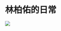 <h1>林柏佑的日常</h1>
<img src="https://static.wixstatic.com/media/35230e_95daf1082ec249afb5ac93659f482f26~mv2.jpg/v1/fill/w_251,h_437,al_c,q_80,usm_0.66_1.00_0.01/35230e_95daf1082ec249afb5ac93659f482f26~mv2.webp">
